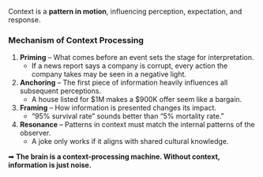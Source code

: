 Context is a **pattern in motion**, influencing perception, expectation, and response.

### **Mechanism of Context Processing**

1. **Priming** – What comes before an event sets the stage for interpretation.
    - If a news report says a company is corrupt, every action the company takes may be seen in a negative light.
2. **Anchoring** – The first piece of information heavily influences all subsequent perceptions.
    - A house listed for $1M makes a $900K offer seem like a bargain.
3. **Framing** – How information is presented changes its impact.
    - “95% survival rate” sounds better than “5% mortality rate.”
4. **Resonance** – Patterns in context must match the internal patterns of the observer.
    - A joke only works if it aligns with shared cultural knowledge.

➡ **The brain is a context-processing machine. Without context, information is just noise.**